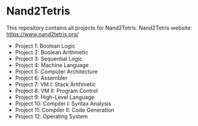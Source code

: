 # Nand2Tetris
This repository contains all projects for Nand2Tetris. Nand2Tetris website: https://www.nand2tetris.org/
- Project 1: Boolean Logic
- Project 2: Boolean Arithmetic
- Project 3: Sequential Logic
- Project 4: Machine Language
- Project 5: Computer Architecture
- Project 6: Assembler
- Project 7: VM I: Stack Arithmetic
- Project 8: VM II: Program Control
- Project 9: High-Level Language
- Project 10: Compiler I: Syntax Analysis
- Project 11: Compiler II: Code Generation
- Project 12: Operating System
